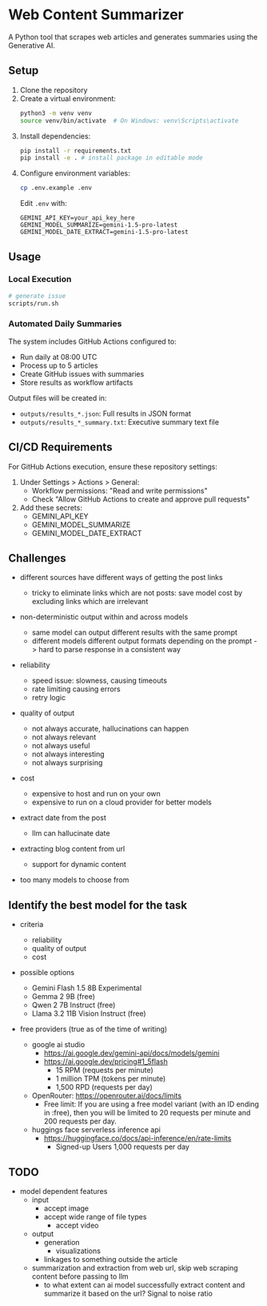 # Web Content Summarizer

A Python tool that scrapes web articles and generates summaries using the Generative AI.

## Setup

1. Clone the repository
2. Create a virtual environment:
   ```bash
   python3 -m venv venv
   source venv/bin/activate  # On Windows: venv\Scripts\activate
   ```
3. Install dependencies:
   ```bash
   pip install -r requirements.txt
   pip install -e . # install package in editable mode
   ```
4. Configure environment variables:
   ```bash
   cp .env.example .env
   ```
   Edit `.env` with:
   ```
   GEMINI_API_KEY=your_api_key_here
   GEMINI_MODEL_SUMMARIZE=gemini-1.5-pro-latest
   GEMINI_MODEL_DATE_EXTRACT=gemini-1.5-pro-latest
   ```

## Usage

### Local Execution
```bash
# generate issue
scripts/run.sh
```

### Automated Daily Summaries
The system includes GitHub Actions configured to:
- Run daily at 08:00 UTC
- Process up to 5 articles
- Create GitHub issues with summaries
- Store results as workflow artifacts

Output files will be created in:
- `outputs/results_*.json`: Full results in JSON format
- `outputs/results_*_summary.txt`: Executive summary text file

## CI/CD Requirements
For GitHub Actions execution, ensure these repository settings:
1. Under Settings > Actions > General:
   - Workflow permissions: "Read and write permissions"
   - Check "Allow GitHub Actions to create and approve pull requests"
2. Add these secrets:
   - GEMINI_API_KEY
   - GEMINI_MODEL_SUMMARIZE
   - GEMINI_MODEL_DATE_EXTRACT

## Challenges
- different sources have different ways of getting the post links
  - tricky to eliminate links which are not posts: save model cost by excluding links which are irrelevant
- non-deterministic output within and across models
  - same model can output different results with the same prompt
  - different models different output formats depending on the prompt -> hard to parse response in a consistent way
- reliability
  - speed issue: slowness, causing timeouts
  - rate limiting causing errors
   - retry logic
- quality of output
  - not always accurate, hallucinations can happen
  - not always relevant
  - not always useful
  - not always interesting
  - not always surprising
- cost
  - expensive to host and run on your own
  - expensive to run on a cloud provider for better models
- extract date from the post
  - llm can hallucinate date

- extracting blog content from url
  - support for dynamic content

- too many models to choose from

## Identify the best model for the task
- criteria
  - reliability
  - quality of output
  - cost

- possible options
  - Gemini Flash 1.5 8B Experimental
  - Gemma 2 9B (free)
  - Qwen 2 7B Instruct (free)
  - Llama 3.2 11B Vision Instruct (free)

- free providers (true as of the time of writing)
  - google ai studio
    - https://ai.google.dev/gemini-api/docs/models/gemini
    - https://ai.google.dev/pricing#1_5flash
      - 15 RPM (requests per minute)
      - 1 million TPM (tokens per minute)
      - 1,500 RPD (requests per day)
  - OpenRouter: https://openrouter.ai/docs/limits
    - Free limit: If you are using a free model variant (with an ID ending in :free), then you will be limited to 20 requests per minute and 200 requests per day.
  - huggings face serverless inference api
    - https://huggingface.co/docs/api-inference/en/rate-limits
      - Signed-up Users	1,000 requests per day


## TODO
- model dependent features
  - input
    - accept image
    - accept wide range of file types
      - accept video
  - output
    - generation
      - visualizations
    - linkages to something outside the article
  - summarization and extraction from web url, skip web scraping content before passing to llm
    - to what extent can ai model successfully extract content and summarize it based on the url? Signal to noise ratio